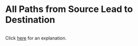 # All Paths from Source Lead to Destination 

~~~java

~~~

Click [here](Explanation.md) for an explanation.

